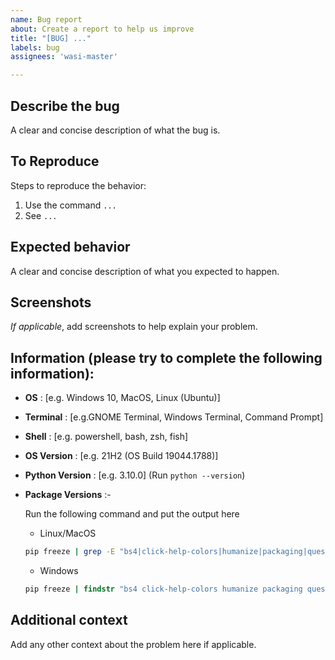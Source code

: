 ```yaml
---
name: Bug report
about: Create a report to help us improve
title: "[BUG] ..."
labels: bug
assignees: 'wasi-master'

---
```


## Describe the bug
A clear and concise description of what the bug is.

## To Reproduce
Steps to reproduce the behavior:

1. Use the command `...`
2. See `...`

## Expected behavior
A clear and concise description of what you expected to happen.

## Screenshots
_If applicable_, add screenshots to help explain your problem.

## Information (please try to complete the following information):

- **OS**             : [e.g. Windows 10, MacOS, Linux (Ubuntu)]
- **Terminal**       : [e.g.GNOME Terminal, Windows Terminal, Command Prompt]
- **Shell**          : [e.g. powershell, bash, zsh, fish]
- **OS Version**     : [e.g. 21H2 (OS Build 19044.1788)] 
- **Python Version** : [e.g. 3.10.0]  (Run `python --version`)
- **Package Versions**       :-

  Run the following command and put the output here
  - Linux/MacOS
  ```bash
  pip freeze | grep -E "bs4|click-help-colors|humanize|packaging|questionary|requests|rich|rich-rst|thefuzz|typer|wheel-filename|lxml|rapidfuzz|requests-cache|shellingham"
  ```
  - Windows
  ```cmd
  pip freeze | findstr "bs4 click-help-colors humanize packaging questionary requests rich rich-rst thefuzz typer wheel-filename lxml rapidfuzz requests-cache shellingham"
  ```


## Additional context
Add any other context about the problem here if applicable.
